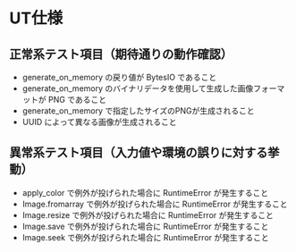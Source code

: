 # UT仕様
## 正常系テスト項目（期待通りの動作確認）
- generate_on_memory の戻り値が BytesIO であること
- generate_on_memory のバイナリデータを使用して生成した画像フォーマットが PNG であること
- generate_on_memory で指定したサイズのPNGが生成されること
- UUID によって異なる画像が生成されること

## 異常系テスト項目（入力値や環境の誤りに対する挙動）
- apply_color で例外が投げられた場合に RuntimeError が発生すること
- Image.fromarray で例外が投げられた場合に RuntimeError が発生すること
- Image.resize で例外が投げられた場合に RuntimeError が発生すること
- Image.save で例外が投げられた場合に RuntimeError が発生すること
- Image.seek で例外が投げられた場合に RuntimeError が発生すること